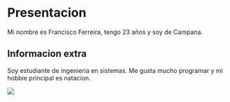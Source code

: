 # Presentacion

Mi nombre es Francisco Ferreira, tengo 23 años y soy de Campana.

## Informacion extra

Soy estudiante de ingenieria en sistemas. Me gusta mucho programar y mi hobbie principal es natacion.

![](![image](https://user-images.githubusercontent.com/49106123/114924386-4df6a680-9e04-11eb-9184-b8e25bf7544d.png)
)
